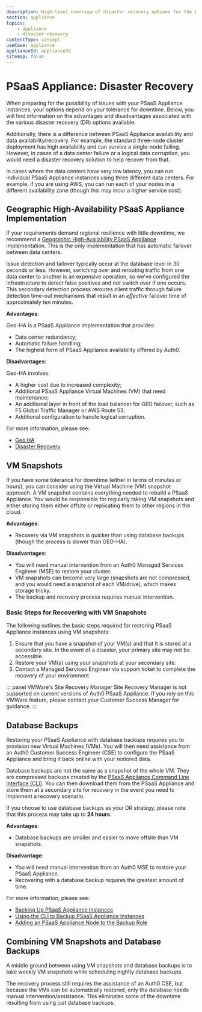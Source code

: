 ```yaml
---
description: High-level overview of disaster recovery options for the PSaaS Appliance
section: appliance
topics:
    - appliance
    - disaster-recovery
contentType: concept
useCase: appliance
applianceId: appliance56
sitemap: false
---
```


# PSaaS Appliance: Disaster Recovery

When preparing for the possibility of issues with your PSaaS Appliance instances, your options depend on your tolerance for downtime. Below, you will find information on the advantages and disadvantages associated with the various disaster recovery (DR) options available.

Additionally, there is a difference between PSaaS Appliance availability and data availability/recovery. For example, the standard three-node cluster deployment has high availability and can survive a single-node failing. However, in cases of a data center failure or a logical data corruption, you would need a disaster recovery solution to help recover from that.

In cases where the data centers have very low latency, you can run individual PSaaS Appliance instances using three different data centers. For example, if you are using AWS, you can run each of your nodes in a different availability zone (though this may incur a higher service cost).

## Geographic High-Availability PSaaS Appliance Implementation

If your requirements demand regional resilience with little downtime, we recommend a [Geographic High-Availability PSaaS Appliance](/appliance/geo-ha) implementation. This is the only implementation that has automatic failover between data centers.

Issue detection and failover typically occur at the database level in 30 seconds or less. However, switching over and rerouting traffic from one data center to another is an expensive operation, so we've configured the infrastructure to detect false positives and *not* switch over if one occurs. This secondary detection process reroutes client traffic through failure detection time-out mechanisms that result in an *effective* failover time of approximately ten minutes.

**Advantages**:

Geo-HA is a PSaaS Appliance implementation that provides:
* Data center redundancy;
* Automatic failure handling;
* The highest form of PSaaS Appliance availability offered by Auth0.

**Disadvantages**:

Geo-HA involves:
* A higher cost due to increased complexity;
* Additional PSaaS Appliance Virtual Machines (VM) that need maintenance;
* An additional layer in front of the load balancer for GEO failover, such as F5 Global Traffic Manager or AWS Route 53;
* Additional configuration to handle logical corruption.

For more information, please see:
* [Geo HA](/appliance/geo-ha)
* [Disaster Recovery](/appliance/geo-ha/disaster-recovery)

## VM Snapshots
If you have some tolerance for downtime (either in terms of minutes or hours), you can consider using the Virtual Machine (VM) snapshot approach. A VM snapshot contains everything needed to rebuild a PSaaS Appliance. You would be responsible for regularly taking VM snapshots and either storing them either offsite or replicating them to other regions in the cloud.

**Advantages**:
* Recovery via VM snapshots is quicker than using database backups (though the process is slower than GEO-HA).

**Disadvantages**:
* You will need manual intervention from an Auth0 Managed Services Engineer (MSE) to restore your cluster.
* VM snapshots can become very large (snapshots are not compressed, and you would need a snapshot of each VM/drive), which makes storage tricky.
* The backup and recovery process requires manual intervention.

### Basic Steps for Recovering with VM Snapshots

The following outlines the basic steps required for restoring PSaaS Appliance instances using VM snapshots:

1. Ensure that you have a snapshot of your VM(s) and that it is stored at a secondary site. In the event of a disaster, your primary site may not be accessible.
2. Restore your VM(s) using your snapshots at your secondary site.
3. Contact a Managed Services Engineer via support ticket to complete the recovery of your environment

::: panel VMWare's Site Recovery Manager
Site Recovery Manager is not supported on current versions of Auth0 PSaaS Appliance. If you rely on this VMWare feature, please contact your Customer Success Manager for guidance.
:::

## Database Backups

Restoring your PSaaS Appliance with database backups requires you to provision new Virtual Machines (VMs). You will then need assistance from an Auth0 Customer Success Engineer (CSE) to configure the PSaaS Appliance and bring it back online with your restored data.

Database backups are not the same as a snapshot of the whole VM. They are compressed backups created by the [PSaaS Appliance Command Line Interface (CLI)](/appliance/cli). You can then download them from the PSaaS Appliance and store them at a secondary site for recovery in the event you need to implement a recovery scenario.

If you choose to use database backups as your DR strategy, please note that this process may take up to **24 hours**.

**Advantages**:
* Database backups are smaller and easier to move offsite than VM snapshots.

**Disadvantage**:
* You will need manual intervention from an Auth0 MSE to restore your PSaaS Appliance.
* Recovering with a database backup requires the greatest amount of time.

For more information, please see:
* [Backing Up PSaaS Appliance Instances](/appliance/admin/backing-up-the-appliance-instances)
* [Using the CLI to Backup PSaaS Appliance Instances](/appliance/cli/backing-up-the-appliance)
* [Adding an PSaaS Appliance Node to the Backup Role](/appliance/cli/adding-node-to-backup-role)

## Combining VM Snapshots and Database Backups

A middle ground between using VM snapshots and database backups is to take weekly VM snapshots while scheduling nightly database backups.

The recovery process still requires the assistance of an Auth0 CSE, but because the VMs can be automatically restored, only the database needs manual intervention/assistance. This eliminates some of the downtime resulting from using just database backups.
